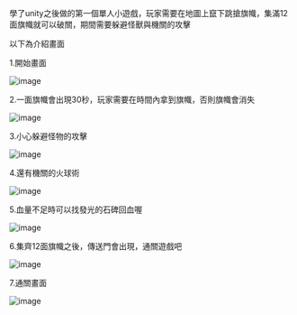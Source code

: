 學了unity之後做的第一個單人小遊戲，玩家需要在地圖上竄下跳搶旗幟，集滿12面旗幟就可以破關，期間需要躲避怪獸與機關的攻擊

以下為介紹畫面

1.開始畫面

![image](https://github.com/user-attachments/assets/2b2fa2fd-264a-4b9a-a241-1622bc454bb0)

2.一面旗幟會出現30秒，玩家需要在時間內拿到旗幟，否則旗幟會消失

![image](https://github.com/user-attachments/assets/c7394ae5-a709-42e6-9986-a251678aaee5)

3.小心躲避怪物的攻擊

![image](https://github.com/user-attachments/assets/ff06a814-0ff7-4399-ab7b-a705d9a94918)

4.還有機關的火球術

![image](https://github.com/user-attachments/assets/82781552-ca48-4f79-a4fc-6a8198b8adb5)

5.血量不足時可以找發光的石碑回血喔

![image](https://github.com/user-attachments/assets/15181bd0-0528-46b0-b5f9-4f1a2aacdc2e)

6.集齊12面旗幟之後，傳送門會出現，通關遊戲吧

![image](https://github.com/user-attachments/assets/1e2d1921-3644-441a-a7e0-58ae62b29a14)

7.通關畫面

![image](https://github.com/user-attachments/assets/44854905-a161-441f-a584-3851cee0e984)
